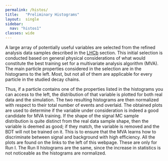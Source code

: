 ```yaml
---
permalink: /histos/
title:   "Preliminary Histograms"
layout:  single
sidebar:
  nav: "histos1"
classes: wide
---
```


A large array of potentially useful variables are selected from the refined analysis data samples described in the [LHCb](../lhcb) section. This initial selection is conducted based on general physical considerations of what would constitute the best training set for a multivariate analysis algorithm (MVA). The main particle properties considered in the selection are in the histograms to the left. Most, but not all of them are applicable for every particle in the studied decay chains.

Thus, if a particle contains one of the properties listed in the histograms you can access to the left, the distribution of that variable is plotted for both real data and the simulation. The two resulting histograms are then normalized with respect to their total number of events and overlaid. The obtained plots are used to determine if the variable under consideration is indeed a good candidate for MVA training. If the shape of the signal MC sample distribution is quite distinct from the real data sample shape, then the variable is deemed as good; if they match, the variable is removed and the BDT will not be trained on it. This is to ensure that the MVA learns how to discriminate between signal and background with high efficiency. All the plots are found on the links to the left of this webpage. These are only for Run I. The Run II histograms are the same, since the increase in statistics is not noticeable as the histograms are normalized.
